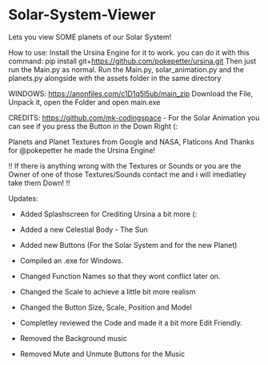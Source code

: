 # Solar-System-Viewer
Lets you view SOME planets of our Solar System!

How to use:
Install the Ursina Engine for it to work. you can do it with this command: pip install git+https://github.com/pokepetter/ursina.git 
Then just run the Main.py as normal.
Run the Main.py, solar_animation.py and the planets.py alongside with the assets folder in the same directory

WINDOWS:
https://anonfiles.com/c1D1q5l5ub/main_zip
Download the File, Unpack it, open the Folder and open main.exe

CREDITS:
https://github.com/mk-codingspace - For the Solar Animation you can see if you press the Button in the Down Right (:

Planets and Planet Textures from Google and NASA, Flaticons
And Thanks for @pokepetter he made the Ursina Engine!

!! If there is anything wrong with the Textures or Sounds or you are the Owner of one of those Textures/Sounds contact me and i will imediatley take them Down! !!

Updates:
- Added Splashscreen for Crediting Ursina a bit more (:
- Added a new Celestial Body - The Sun
- Added new Buttons (For the Solar System and for the new Planet)
- Compiled an .exe for Windows.

- Changed Function Names so that they wont conflict later on.
- Changed the Scale to achieve a little bit more realism
- Changed the Button Size, Scale, Position and Model
- Completley reviewed the Code and made it a bit more Edit Friendly.

- Removed the Background music
- Removed Mute and Unmute Buttons for the Music
